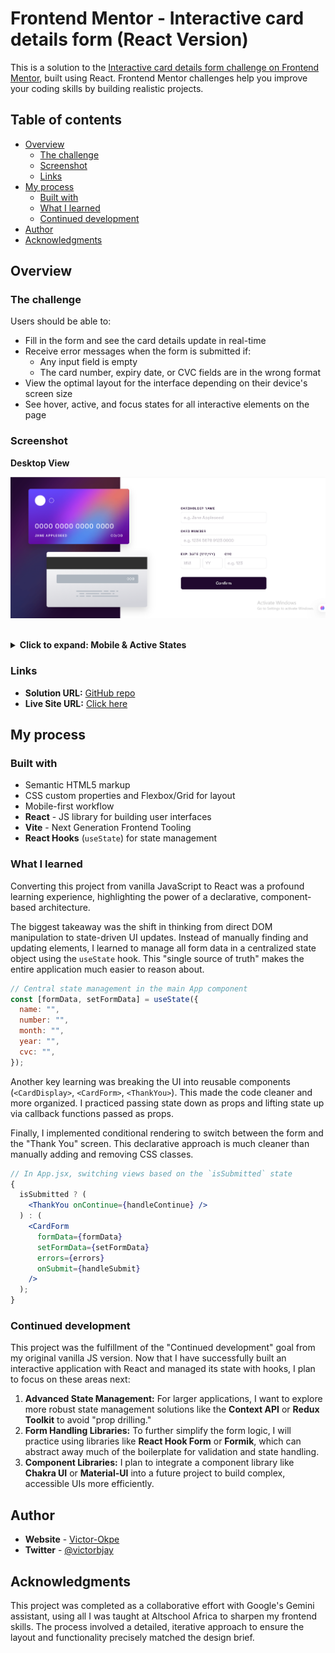 # Frontend Mentor - Interactive card details form (React Version)

This is a solution to the [Interactive card details form challenge on Frontend Mentor](https://www.frontendmentor.io/challenges/interactive-card-details-form-XpS8cKZDWw), built using React. Frontend Mentor challenges help you improve your coding skills by building realistic projects.

## Table of contents

- [Overview](#overview)
  - [The challenge](#the-challenge)
  - [Screenshot](#screenshot)
  - [Links](#links)
- [My process](#my-process)
  - [Built with](#built-with)
  - [What I learned](#what-i-learned)
  - [Continued development](#continued-development)
- [Author](#author)
- [Acknowledgments](#acknowledgments)

## Overview

### The challenge

Users should be able to:

- Fill in the form and see the card details update in real-time
- Receive error messages when the form is submitted if:
  - Any input field is empty
  - The card number, expiry date, or CVC fields are in the wrong format
- View the optimal layout for the interface depending on their device's screen size
- See hover, active, and focus states for all interactive elements on the page

### Screenshot

**Desktop View**

![Desktop view of the project](./public/images/Screenshot.png)

<br>

<details>
  <summary><strong>Click to expand: Mobile & Active States</strong></summary>
  <br>
  <table>
    <tr>
      <td><img src="./public/images/mobile3.jpg" alt="Active State on Mobile" width="375"></td>
      <td><img src="./public/images/mobile1.jpg" alt="Mobile View with Completed State" width="375"></td>
    </tr>
    <tr>
      <td><img src="./public/images/mobile2.jpg" alt="Mobile View with Keyboard" width="375"></td>
      <td><img src="./public/images/mobile4.jpg" alt="Mobile View with Validation Errors" width="375"></td>
    </tr>
  </table>
</details>

### Links

- **Solution URL:** [GitHub repo](https://github.com/Victorbjay/my-interactive-card-react)
- **Live Site URL:** [Click here](https://my-interactive-card-react.vercel.app/)

## My process

### Built with

- Semantic HTML5 markup
- CSS custom properties and Flexbox/Grid for layout
- Mobile-first workflow
- **React** - JS library for building user interfaces
- **Vite** - Next Generation Frontend Tooling
- **React Hooks** (`useState`) for state management

### What I learned

Converting this project from vanilla JavaScript to React was a profound learning experience, highlighting the power of a declarative, component-based architecture.

The biggest takeaway was the shift in thinking from direct DOM manipulation to state-driven UI updates. Instead of manually finding and updating elements, I learned to manage all form data in a centralized state object using the `useState` hook. This "single source of truth" makes the entire application much easier to reason about.

```jsx
// Central state management in the main App component
const [formData, setFormData] = useState({
  name: "",
  number: "",
  month: "",
  year: "",
  cvc: "",
});
```

Another key learning was breaking the UI into reusable components (`<CardDisplay>`, `<CardForm>`, `<ThankYou>`). This made the code cleaner and more organized. I practiced passing state down as props and lifting state up via callback functions passed as props.

Finally, I implemented conditional rendering to switch between the form and the "Thank You" screen. This declarative approach is much cleaner than manually adding and removing CSS classes.

```jsx
// In App.jsx, switching views based on the `isSubmitted` state
{
  isSubmitted ? (
    <ThankYou onContinue={handleContinue} />
  ) : (
    <CardForm
      formData={formData}
      setFormData={setFormData}
      errors={errors}
      onSubmit={handleSubmit}
    />
  );
}
```

### Continued development

This project was the fulfillment of the "Continued development" goal from my original vanilla JS version. Now that I have successfully built an interactive application with React and managed its state with hooks, I plan to focus on these areas next:

1.  **Advanced State Management:** For larger applications, I want to explore more robust state management solutions like the **Context API** or **Redux Toolkit** to avoid "prop drilling."
2.  **Form Handling Libraries:** To further simplify the form logic, I will practice using libraries like **React Hook Form** or **Formik**, which can abstract away much of the boilerplate for validation and state handling.
3.  **Component Libraries:** I plan to integrate a component library like **Chakra UI** or **Material-UI** into a future project to build complex, accessible UIs more efficiently.

## Author

- **Website** - [Victor-Okpe](https://github.com/Victorbjay)
- **Twitter** - [@victorbjay](https://www.twitter.com/victorbjay)

## Acknowledgments

This project was completed as a collaborative effort with Google's Gemini assistant, using all I was taught at Altschool Africa to sharpen my frontend skills. The process involved a detailed, iterative approach to ensure the layout and functionality precisely matched the design brief.
